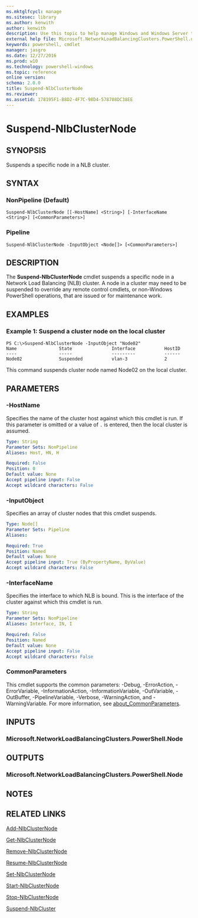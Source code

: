 ```yaml
---
ms.mktglfcycl: manage
ms.sitesec: library
ms.author: kenwith
author: kenwith
description: Use this topic to help manage Windows and Windows Server technologies with Windows PowerShell.
external help file: Microsoft.NetworkLoadBalancingClusters.PowerShell.dll-Help.xml
keywords: powershell, cmdlet
manager: jasgro
ms.date: 12/27/2016
ms.prod: w10
ms.technology: powershell-windows
ms.topic: reference
online version: 
schema: 2.0.0
title: Suspend-NlbClusterNode
ms.reviewer:
ms.assetid: 178195F1-B8D2-4F7C-98D4-578708DC38EE
---
```


# Suspend-NlbClusterNode

## SYNOPSIS
Suspends a specific node in a NLB cluster.

## SYNTAX

### NonPipeline (Default)
```
Suspend-NlbClusterNode [[-HostName] <String>] [-InterfaceName <String>] [<CommonParameters>]
```

### Pipeline
```
Suspend-NlbClusterNode -InputObject <Node[]> [<CommonParameters>]
```

## DESCRIPTION
The **Suspend-NlbClusterNode** cmdlet suspends a specific node in a Network Load Balancing (NLB) cluster.
A node in a cluster may need to be suspended to override any remote control cmdlets, or non-Windows PowerShell operations, that are issued or for maintenance work.

## EXAMPLES

### Example 1: Suspend a cluster node on the local cluster
```
PS C:\>Suspend-NlbClusterNode -InputObject "Node02"
Name                State               Interface           HostID 
----                -----               ---------           ------ 
Node02              Suspended           vlan-3              2
```

This command suspends cluster node named Node02 on the local cluster.

## PARAMETERS

### -HostName
Specifies the name of the cluster host against which this cmdlet is run.
If this parameter is omitted or a value of `.` is entered, then the local cluster is assumed.

```yaml
Type: String
Parameter Sets: NonPipeline
Aliases: Host, HN, H

Required: False
Position: 0
Default value: None
Accept pipeline input: False
Accept wildcard characters: False
```

### -InputObject
Specifies an array of cluster nodes that this cmdlet suspends.

```yaml
Type: Node[]
Parameter Sets: Pipeline
Aliases: 

Required: True
Position: Named
Default value: None
Accept pipeline input: True (ByPropertyName, ByValue)
Accept wildcard characters: False
```

### -InterfaceName
Specifies the interface to which NLB is bound.
This is the interface of the cluster against which this cmdlet is run.

```yaml
Type: String
Parameter Sets: NonPipeline
Aliases: Interface, IN, I

Required: False
Position: Named
Default value: None
Accept pipeline input: False
Accept wildcard characters: False
```

### CommonParameters
This cmdlet supports the common parameters: -Debug, -ErrorAction, -ErrorVariable, -InformationAction, -InformationVariable, -OutVariable, -OutBuffer, -PipelineVariable, -Verbose, -WarningAction, and -WarningVariable. For more information, see [about_CommonParameters](http://go.microsoft.com/fwlink/?LinkID=113216).

## INPUTS

### Microsoft.NetworkLoadBalancingClusters.PowerShell.Node

## OUTPUTS

### Microsoft.NetworkLoadBalancingClusters.PowerShell.Node

## NOTES

## RELATED LINKS

[Add-NlbClusterNode](./Add-NlbClusterNode.md)

[Get-NlbClusterNode](./Get-NlbClusterNode.md)

[Remove-NlbClusterNode](./Remove-NlbClusterNode.md)

[Resume-NlbClusterNode](./Resume-NlbClusterNode.md)

[Set-NlbClusterNode](./Set-NlbClusterNode.md)

[Start-NlbClusterNode](./Start-NlbClusterNode.md)

[Stop-NlbClusterNode](./Stop-NlbClusterNode.md)

[Suspend-NlbCluster](./Suspend-NlbCluster.md)

